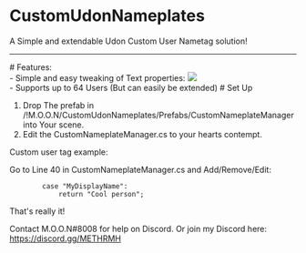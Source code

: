 # CustomUdonNameplates
A Simple and extendable Udon Custom User Nametag solution!
<hr>
# Features:<br/>
- Simple and easy tweaking of Text properties:
<img src="https://files.moonvrc.com/screenshot-2021-05-30-17-59-15-58bce032865409293a806f89.png"></img>
<br/>
- Supports up to 64 Users (But can easily be extended)
# Set Up

1) Drop The prefab in /!M.O.O.N/CustomUdonNameplates/Prefabs/CustomNameplateManager into Your scene.
2) Edit the CustomNameplateManager.cs to your hearts contempt.

Custom user tag example:

Go to Line 40 in CustomNameplateManager.cs
and Add/Remove/Edit:

            case "MyDisplayName":
                return "Cool person";
               
That's really it!

Contact M.O.O.N#8008 for help on Discord. Or join my Discord here: https://discord.gg/METHRMH
